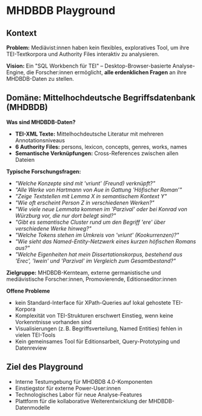 # MHDBDB Playground

## Kontext

**Problem:** Mediävist:innen haben kein flexibles, exploratives Tool, um ihre TEI-Textkorpora und Authority Files interaktiv zu analysieren.

**Vision:** Ein "SQL Workbench für TEI" – Desktop-Browser-basierte Analyse-Engine, die Forscher:innen ermöglicht, **alle erdenklichen Fragen** an ihre MHDBDB-Daten zu stellen.

## Domäne: Mittelhochdeutsche Begriffsdatenbank (MHDBDB)

**Was sind MHDBDB-Daten?**

- **TEI-XML Texte:** Mittelhochdeutsche Literatur mit mehreren Annotationsniveaus
- **6 Authority Files:** persons, lexicon, concepts, genres, works, names
- **Semantische Verknüpfungen:** Cross-References zwischen allen Dateien

**Typische Forschungsfragen:**

- _"Welche Konzepte sind mit 'vriunt' (Freund) verknüpft?"_
- _"Alle Werke von Hartmann von Aue in Gattung 'Höfischer Roman'"_
- _"Zeige Textstellen mit Lemma X in semantischem Kontext Y"_
- _"Wie oft erscheint Person Z in verschiedenen Werken?"_
- _"Wie viele neue Lemmata kommen im 'Parzival' oder bei Konrad von Würzburg vor, die nur dort belegt sind?"_
- _"Gibt es semantische Cluster rund um den Begriff 'ere' über verschiedene Werke hinweg?"_
- _"Welche Tokens stehen im Umkreis von 'vriunt' (Kookurrenzen)?"_
- _"Wie sieht das Named-Entity-Netzwerk eines kurzen höfischen Romans aus?"_
- _"Welche Eigenheiten hat mein Dissertationskorpus, bestehend aus 'Erec', 'Iwein' und 'Parzival' im Vergleich zum Gesamtbestand?"_


**Zielgruppe:** MHDBDB-Kernteam, externe germanistische und mediävistische Forscher:innen, Promovierende, Editionseditor:innen

**Offene Probleme**

- kein Standard-Interface für XPath-Queries auf lokal gehostete TEI-Korpora
- Komplexität von TEI-Strukturen erschwert Einstieg, wenn keine Vorkenntnisse vorhanden sind
- Visualisierungen (z. B. Begriffsverteilung, Named Entities) fehlen in vielen TEI-Tools
- Kein gemeinsames Tool für Editionsarbeit, Query-Prototyping und Datenreview

## Ziel des Playground

- Interne Testumgebung für MHDBDB 4.0-Komponenten
- Einstiegstor für externe Power-User:innen
- Technologisches Labor für neue Analyse-Features
- Plattform für die kollaborative Weiterentwicklung der MHDBDB-Datenmodelle






